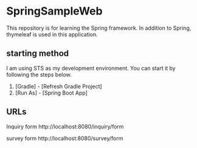 # SpringSampleWeb
This repository is for learning the Spring framework.
In addition to Spring, thymeleaf is used in this application.
## starting method
I am using STS as my development environment.
You can start it by following the steps below.
1. [Gradle] - [Refresh Gradle Project]
2. [Run As] - [Spring Boot App]
## URLs
Inquiry form
http://localhost:8080/inquiry/form

survey form
http://localhost:8080/survey/form

